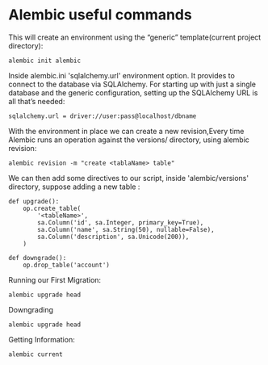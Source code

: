 # Alembic useful commands

This will create an environment using the “generic” template(current project directory):
```
alembic init alembic
```

Inside alembic.ini 'sqlalchemy.url' environment option. It provides to connect to the database via SQLAlchemy.
For starting up with just a single database and the generic configuration, setting up the SQLAlchemy URL is all that’s needed:
``` 
sqlalchemy.url = driver://user:pass@localhost/dbname
```

With the environment in place we can create a new revision,Every time Alembic runs an operation against the versions/ directory, using alembic revision:
```
alembic revision -m "create <tablaName> table"
```
We can then add some directives to our script, inside 'alembic/versions' directory, suppose adding a new table <tableName>:
```
def upgrade():
    op.create_table(
        '<tableName>',
        sa.Column('id', sa.Integer, primary_key=True),
        sa.Column('name', sa.String(50), nullable=False),
        sa.Column('description', sa.Unicode(200)),
    )
```

```
def downgrade():
    op.drop_table('account')
```

Running our First Migration:
```
alembic upgrade head
```

Downgrading
```
alembic upgrade head
```

Getting Information:
```
alembic current
```


